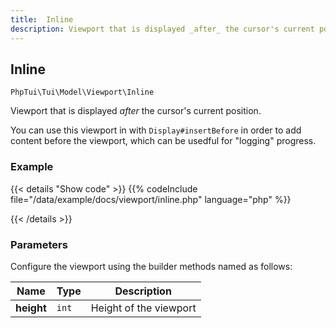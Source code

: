 ```yaml
---
title:  Inline
description: Viewport that is displayed _after_ the cursor's current position.
---
```

##  Inline

`PhpTui\Tui\Model\Viewport\Inline`

Viewport that is displayed _after_ the cursor's current position.


You can use this viewport in with `Display#insertBefore` in order to add content
before the viewport, which can be usedful for "logging" progress.

### Example

{{< details "Show code"  >}}
{{% codeInclude file="/data/example/docs/viewport/inline.php" language="php" %}}

{{< /details >}}
### Parameters

Configure the viewport using the builder methods named as follows:

| Name | Type | Description |
| --- | --- | --- |
| **height** | `int` | Height of the viewport |